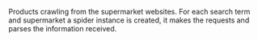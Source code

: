 Products crawling from the supermarket websites. For each search term and supermarket
a spider instance is created, it makes the requests and parses the information received.

